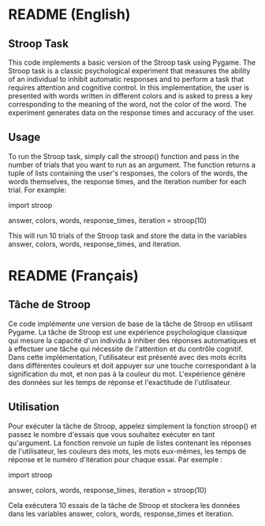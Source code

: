 # README (English)
## Stroop Task

This code implements a basic version of the Stroop task using Pygame. The Stroop task is a classic psychological experiment that measures the ability of an individual to inhibit automatic responses and to perform a task that requires attention and cognitive control. In this implementation, the user is presented with words written in different colors and is asked to press a key corresponding to the meaning of the word, not the color of the word. The experiment generates data on the response times and accuracy of the user.

## Usage

To run the Stroop task, simply call the stroop() function and pass in the number of trials that you want to run as an argument. The function returns a tuple of lists containing the user's responses, the colors of the words, the words themselves, the response times, and the iteration number for each trial. For example:


  import stroop

  answer, colors, words, response_times, iteration = stroop(10)

This will run 10 trials of the Stroop task and store the data in the variables answer, colors, words, response_times, and iteration.

# README (Français)
## Tâche de Stroop

Ce code implémente une version de base de la tâche de Stroop en utilisant Pygame. La tâche de Stroop est une expérience psychologique classique qui mesure la capacité d'un individu à inhiber des réponses automatiques et à effectuer une tâche qui nécessite de l'attention et du contrôle cognitif. Dans cette implémentation, l'utilisateur est présenté avec des mots écrits dans différentes couleurs et doit appuyer sur une touche correspondant à la signification du mot, et non pas à la couleur du mot. L'expérience génère des données sur les temps de réponse et l'exactitude de l'utilisateur.

## Utilisation

Pour exécuter la tâche de Stroop, appelez simplement la fonction stroop() et passez le nombre d'essais que vous souhaitez exécuter en tant qu'argument. La fonction renvoie un tuple de listes contenant les réponses de l'utilisateur, les couleurs des mots, les mots eux-mêmes, les temps de réponse et le numéro d'itération pour chaque essai. Par exemple :


  import stroop

  answer, colors, words, response_times, iteration = stroop(10)

Cela exécutera 10 essais de la tâche de Stroop et stockera les données dans les variables answer, colors, words, response_times et iteration.
